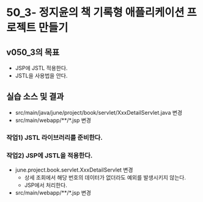 # 50_3- 정지윤의 책 기록형 애플리케이션 프로젝트 만들기

## v050_3의 목표

- JSP에 JSTL 적용한다.
- JSTL을 사용법을 안다.

## 실습 소스 및 결과

- src/main/java/june/project/book/servlet/XxxDetailServlet.java 변경
- src/main/webapp/**/*.jsp 변경

### 작업1) JSTL 라이브러리를 준비한다.

### 작업2) JSP에 JSTL을 적용한다.

- june.project.book.servlet.XxxDetailServlet 변경
  - 상세 조회에서 해당 번호의 데이터가 없더라도 예외를 발생시키지 않는다.
  - JSP에서 처리한다. 
- src/main/webapp/**/*.jsp 변경